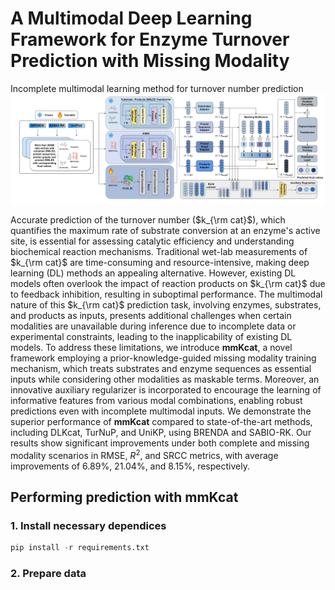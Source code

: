 # A Multimodal Deep Learning Framework for Enzyme Turnover Prediction with Missing Modality
Incomplete multimodal learning method for turnover number prediction
![alt text](pic/export.png)

Accurate prediction of the turnover number ($k_{\rm cat}$), which quantifies the maximum rate of substrate conversion at an enzyme's active site, is essential for assessing catalytic efficiency and understanding biochemical reaction mechanisms. Traditional wet-lab measurements of $k_{\rm cat}$ are time-consuming and resource-intensive, making deep learning (DL) methods an appealing alternative. However, existing DL models often overlook the impact of reaction products on $k_{\rm cat}$ due to feedback inhibition, resulting in suboptimal performance. The multimodal nature of this $k_{\rm cat}$ prediction task, involving enzymes, substrates, and products as inputs, presents additional challenges when certain modalities are unavailable during inference due to incomplete data or experimental constraints, leading to the inapplicability of existing DL models. To address these limitations, we introduce __mmKcat__, a novel framework employing a prior-knowledge-guided missing modality training mechanism, which treats substrates and enzyme sequences as essential inputs while considering other modalities as maskable terms. Moreover, an innovative auxiliary regularizer is incorporated to encourage the learning of informative features from various modal combinations, enabling robust predictions even with incomplete multimodal inputs. We demonstrate the superior performance of __mmKcat__ compared to state-of-the-art methods, including DLKcat, TurNuP, and UniKP, using BRENDA and SABIO-RK. Our results show significant improvements under both complete and missing modality scenarios in RMSE, $R^2$, and SRCC metrics, with average improvements of 6.89\%, 21.04\%, and 8.15\%, respectively.

## Performing prediction with mmKcat
### 1. Install necessary dependices
```python
pip install -r requirements.txt
```
### 2. Prepare data
